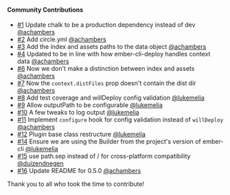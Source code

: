 #### Community Contributions

- [#1](https://github.com/zapnito/ember-cli-deploy-build/pull/1) Update chalk to be a production dependency instead of dev [@achambers](https://github.com/achambers)
- [#2](https://github.com/zapnito/ember-cli-deploy-build/pull/2) Add circle.yml [@achambers](https://github.com/achambers)
- [#3](https://github.com/zapnito/ember-cli-deploy-build/pull/3) Add the index and assets paths to the data object [@achambers](https://github.com/achambers)
- [#4](https://github.com/zapnito/ember-cli-deploy-build/pull/4) Updated to be in line with how ember-cli-deploy handles context data [@achambers](https://github.com/achambers)
- [#6](https://github.com/zapnito/ember-cli-deploy-build/pull/6) Now we don't make a distinction between index and assets [@achambers](https://github.com/achambers)
- [#7](https://github.com/zapnito/ember-cli-deploy-build/pull/7) Now the `context.distFiles` prop doesn't contain the dist dir [@achambers](https://github.com/achambers)
- [#8](https://github.com/zapnito/ember-cli-deploy-build/pull/8) Add test coverage and willDeploy config validation [@lukemelia](https://github.com/lukemelia)
- [#9](https://github.com/zapnito/ember-cli-deploy-build/pull/9) Allow outputPath to be configurable [@lukemelia](https://github.com/lukemelia)
- [#10](https://github.com/zapnito/ember-cli-deploy-build/pull/10) A few tweaks to log output [@lukemelia](https://github.com/lukemelia)
- [#11](https://github.com/zapnito/ember-cli-deploy-build/pull/11) Implement `configure` hook for config validation instead of `willDeploy` [@achambers](https://github.com/achambers)
- [#12](https://github.com/zapnito/ember-cli-deploy-build/pull/12) Plugin base class restructure [@lukemelia](https://github.com/lukemelia)
- [#14](https://github.com/zapnito/ember-cli-deploy-build/pull/14) Ensure we are using the Builder from the project's version of ember-cli [@lukemelia](https://github.com/lukemelia)
- [#15](https://github.com/zapnito/ember-cli-deploy-build/pull/15) use path.sep instead of / for cross-platform compatibility [@duizendnegen](https://github.com/duizendnegen)
- [#16](https://github.com/zapnito/ember-cli-deploy-build/pull/16) Update README for 0.5.0 [@achambers](https://github.com/achambers)

Thank you to all who took the time to contribute!
